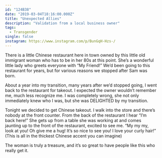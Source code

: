 ```yaml
---
id: "124B38"
date: "2019-03-04T18:16:00.000Z"
title: "Unexpected Allies"
description: "Validation from a local business owner"
tags:
  - Transgender
single: false
instagram: https://www.instagram.com/p/BunGqH-Hzs-/
---
```

There is a little Chinese restaurant here in town owned by this little old immigrant woman who has to be in her 80s at this point. She’s a wonderful little lady who greets everyone with “My Friend!” We’d been going to this restaurant for years, but for various reasons we stopped after Sam was born.

About a year into my transition, many years after we’d stopped going, I went back to the restaurant for takeout. I expected the owner wouldn’t remember me, much less recognize me. I was completely wrong, she not only immediately knew who I was, but she was DELIGHTED by my transition.

Tonight we decided to get Chinese takeout. I walk into the store and there’s nobody at the front counter. From the back of the restaurant I hear “I’m back here!” She gets up from a table she was working at and comes jaunting up to the front of the restaurant, excited to see me. “My my my, look at you! Oh give me a hug! It’s so nice to see you! I love your curly hair!” (This is all in the thickest Chinese accent you can imagine)

The woman is truly a treasure, and it’s so great to have people like this who really get it.
